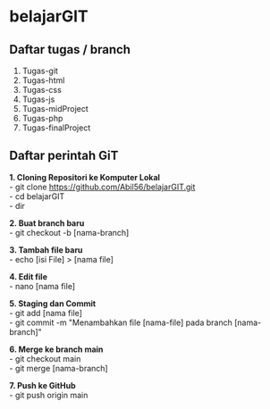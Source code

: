 # belajarGIT

## Daftar tugas / branch
1. Tugas-git
2. Tugas-html
3. Tugas-css
4. Tugas-js
5. Tugas-midProject
6. Tugas-php
7. Tugas-finalProject

## Daftar perintah GiT
**1. Cloning Repositori ke Komputer Lokal**  
    - git clone https://github.com/Abil56/belajarGIT.git  
    - cd belajarGIT  
    - dir  
    
**2. Buat branch baru**  
    - git checkout -b [nama-branch]  
    
**3. Tambah file baru**  
    - echo [isi File] > [nama file]  
    
**4. Edit file**  
    - nano [nama file]  
    
**5. Staging dan Commit**  
    - git add [nama file]  
    - git commit -m "Menambahkan file [nama-file] pada branch [nama-branch]"  
    
**6. Merge ke branch main**  
    - git checkout main  
    - git merge [nama-branch]  
    
**7. Push ke GitHub**  
    - git push origin main  
